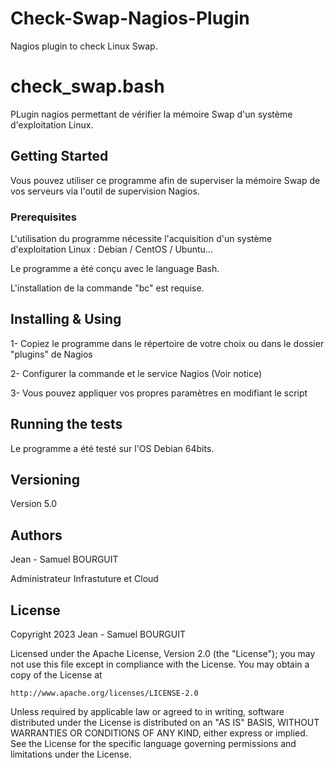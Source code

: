 # Check-Swap-Nagios-Plugin

Nagios plugin to check Linux Swap.

# check_swap.bash

PLugin nagios permettant de vérifier la mémoire Swap d'un système d'exploitation Linux.

## Getting Started

Vous pouvez utiliser ce programme afin de superviser la mémoire Swap de vos serveurs via l'outil de supervision Nagios.

### Prerequisites

L'utilisation du programme nécessite l'acquisition d'un système d'exploitation Linux : Debian / CentOS / Ubuntu...

Le programme a été conçu avec le language Bash.

L'installation de la commande "bc" est requise.

## Installing & Using

1- Copiez le programme dans le répertoire de votre choix ou dans le dossier "plugins" de Nagios

2- Configurer la commande et le service Nagios (Voir notice)

3- Vous pouvez appliquer vos propres paramètres en modifiant le script

## Running the tests

Le programme a été testé sur l'OS Debian 64bits.

## Versioning

Version 5.0

## Authors

Jean - Samuel BOURGUIT 

Administrateur Infrastuture et Cloud

## License
Copyright 2023 Jean - Samuel BOURGUIT

Licensed under the Apache License, Version 2.0 (the "License");
you may not use this file except in compliance with the License.
You may obtain a copy of the License at

    http://www.apache.org/licenses/LICENSE-2.0

Unless required by applicable law or agreed to in writing, software
distributed under the License is distributed on an "AS IS" BASIS,
WITHOUT WARRANTIES OR CONDITIONS OF ANY KIND, either express or implied.
See the License for the specific language governing permissions and
limitations under the License.

